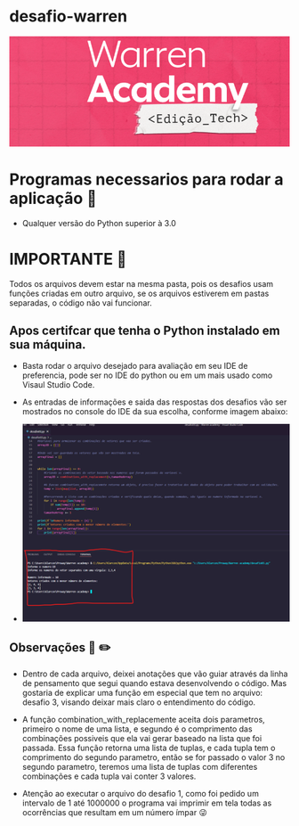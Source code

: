 # desafio-warren
![](/img/warrenAcademy.png)

# Programas necessarios para rodar a aplicação :snake:
- Qualquer versão do Python superior à 3.0

# IMPORTANTE :rotating_light:
Todos os arquivos devem estar na mesma pasta, pois os desafios usam funções criadas em outro arquivo, se os arquivos estiverem em pastas separadas, o código não vai funcionar.

## Apos certifcar que tenha o Python instalado em sua máquina.
- Basta rodar o arquivo desejado para avaliação em seu IDE de preferencia, pode ser no IDE do python ou em um mais usado como Visaul Studio Code.

- As entradas de informações e saida das respostas dos desafios vão ser mostrados no console do IDE da sua escolha, conforme imagem abaixo:
- ![](/img/aplicacao.png)

## Observações :page_with_curl: :pencil2:
- Dentro de cada arquivo, deixei anotações que vão guiar através da linha de pensamento que segui quando estava desenvolvendo o código. Mas gostaria de explicar uma função em especial que tem no arquivo: desafio 3, visando deixar mais claro o entendimento do código.

- A função combination_with_replacemente aceita dois parametros, primeiro o nome de uma lista, e segundo é o comprimento das combinações possiveis que ela vai gerar baseado na lista que foi passada. Essa função retorna uma lista de tuplas, e cada tupla tem o comprimento do segundo parametro, então se for passado o valor 3 no segundo parametro, teremos uma lista de tuplas com diferentes combinações e cada tupla vai conter 3 valores.

- Atenção ao executar o arquivo do desafio 1, como foi pedido um intervalo de 1 até 1000000 o programa vai imprimir em tela todas as ocorrências que resultam em um número ímpar :stuck_out_tongue_winking_eye:
